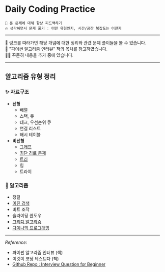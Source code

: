 # Daily Coding Practice

```
🌈 푼 문제에 대해 항상 피드백하기
🔥 생각하면서 문제 풀기 : 어떤 유형인지, 시간/공간 복잡도는 어떤지
```

 
---
👀 링크를 따라가면 해당 개념에 대한 정리와 관련 문제 풀이들을 볼 수 있습니다. <br>
📘 "파이썬 알고리즘 인터뷰" 책의 목차를 참고하였습니다. <br>
🤹‍♀️ 꾸준히 내용을 추가 중에 있습니다.

---

## 알고리즘 유형 정리


### ✨ 자료구조
* **선형**
  * 배열
  * 스택, 큐
  * 데크, 우선순위 큐
  * 연결 리스트
  * 해시 테이블
* **비선형**
  * [그래프](./자료구조/그래프/graph.md)
  * [최단 경로 문제](./자료구조/최단%20경로%20문제/shortest_route.md)
  * [트리](./자료구조/트리/tree.md)
  * 힙
  * 트라이
  
### 💫 알고리즘
  * 정렬
  * [이진 검색](./알고리즘/이진탐색/binary_search.md)
  * 비트 조작
  * 슬라이딩 윈도우
  * [그리디 알고리즘](./알고리즘/그리디/greedy.md)
  * [다이나믹 프로그래밍](./알고리즘/다이나믹%20프로그래밍/dinamic_programming.md)

---

*Reference:*
- 파이썬 알고리즘 인터뷰 (책)
- 이것이 코딩 테스트다 (책)
- [Github Repo : Interview Question for Beginner](https://github.com/JaeYeopHan/Interview_Question_for_Beginner)